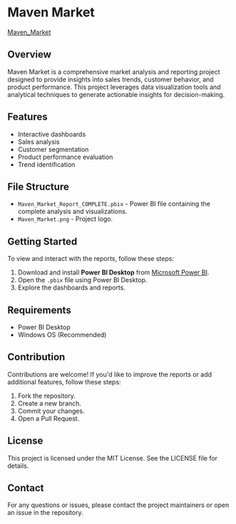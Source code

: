 # Maven Market

[Maven_Market](https://github.com/user-attachments/assets/f3bb429a-a5e3-415a-8256-e5b252e39cd2)


## Overview
Maven Market is a comprehensive market analysis and reporting project designed to provide insights into sales trends, customer behavior, and product performance. This project leverages data visualization tools and analytical techniques to generate actionable insights for decision-making.

## Features
- Interactive dashboards
- Sales analysis
- Customer segmentation
- Product performance evaluation
- Trend identification

## File Structure
- `Maven_Market_Report_COMPLETE.pbix` - Power BI file containing the complete analysis and visualizations.
- `Maven_Market.png` - Project logo.

## Getting Started
To view and interact with the reports, follow these steps:
1. Download and install **Power BI Desktop** from [Microsoft Power BI](https://powerbi.microsoft.com/).
2. Open the `.pbix` file using Power BI Desktop.
3. Explore the dashboards and reports.

## Requirements
- Power BI Desktop
- Windows OS (Recommended)

## Contribution
Contributions are welcome! If you'd like to improve the reports or add additional features, follow these steps:
1. Fork the repository.
2. Create a new branch.
3. Commit your changes.
4. Open a Pull Request.

## License
This project is licensed under the MIT License. See the LICENSE file for details.

## Contact
For any questions or issues, please contact the project maintainers or open an issue in the repository.
